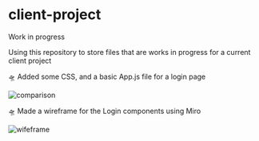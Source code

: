 # client-project
Work in progress

Using this repository to store files that are works in progress for a current client project

🛸 Added some CSS, and a basic App.js file for a login page

![comparison](https://user-images.githubusercontent.com/91314936/156920915-9f2764c9-2b66-411b-8c4a-b4c918b370c4.JPG)



🛸 Made a wireframe for the Login components using Miro


![wifeframe](https://user-images.githubusercontent.com/91314936/156920792-1a0a5806-fc12-4e01-a882-f509eef5aaf0.JPG)


